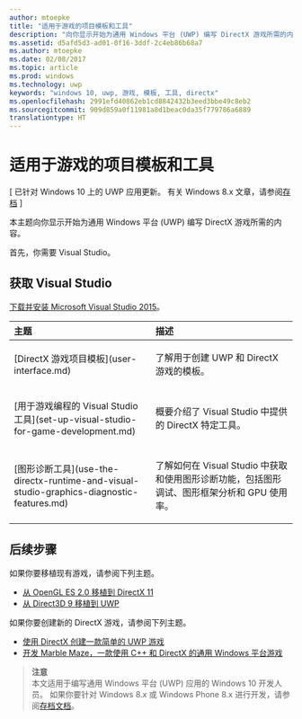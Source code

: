 ```yaml
---
author: mtoepke
title: "适用于游戏的项目模板和工具"
description: "向你显示开始为通用 Windows 平台 (UWP) 编写 DirectX 游戏所需的内容。"
ms.assetid: d5afd5d3-ad01-0f16-3ddf-2c4eb86b68a7
ms.author: mtoepke
ms.date: 02/08/2017
ms.topic: article
ms.prod: windows
ms.technology: uwp
keywords: "windows 10, uwp, 游戏, 模板, 工具, directx"
ms.openlocfilehash: 2991efd40862eb1cd8842432b3eed3bbe49c8eb2
ms.sourcegitcommit: 909d859a0f11981a8d1beac0da35f779786a6889
translationtype: HT
---
```

# <a name="project-templates-and-tools-for-games"></a>适用于游戏的项目模板和工具


\[ 已针对 Windows 10 上的 UWP 应用更新。 有关 Windows 8.x 文章，请参阅[存档](http://go.microsoft.com/fwlink/p/?linkid=619132) \]


本主题向你显示开始为通用 Windows 平台 (UWP) 编写 DirectX 游戏所需的内容。

首先，你需要 Visual Studio。

## <a name="get-visual-studio"></a>获取 Visual Studio


[下载并安装 Microsoft Visual Studio 2015](https://www.visualstudio.com/vs-2015-product-editions)。

<table>
<colgroup>
<col width="50%" />
<col width="50%" />
</colgroup>
<thead>
<tr class="header">
<th align="left">主题</th>
<th align="left">描述</th>
</tr>
</thead>
<tbody>
<tr class="odd">
<td align="left"><p>[DirectX 游戏项目模板](user-interface.md)</p></td>
<td align="left"><p>了解用于创建 UWP 和 DirectX 游戏的模板。</p></td>
</tr>
<tr class="even">
<td align="left"><p>[用于游戏编程的 Visual Studio 工具](set-up-visual-studio-for-game-development.md)</p></td>
<td align="left"><p>概要介绍了 Visual Studio 中提供的 DirectX 特定工具。</p></td>
</tr>
<tr class="odd">
<td align="left"><p>[图形诊断工具](use-the-directx-runtime-and-visual-studio-graphics-diagnostic-features.md)</p></td>
<td align="left"><p>了解如何在 Visual Studio 中获取和使用图形诊断功能，包括图形调试、图形框架分析和 GPU 使用率。</p></td>
</tr>
</tbody>
</table>

 

## <a name="next-steps"></a>后续步骤


如果你要移植现有游戏，请参阅下列主题。

-   [从 OpenGL ES 2.0 移植到 DirectX 11](port-from-opengl-es-2-0-to-directx-11-1.md)
-   [从 Direct3D 9 移植到 UWP](porting-your-directx-9-game-to-windows-store.md)

如果你要创建新的 DirectX 游戏，请参阅下列主题。

-   [使用 DirectX 创建一款简单的 UWP 游戏](tutorial--create-your-first-metro-style-directx-game.md)
-   [开发 Marble Maze，一款使用 C++ 和 DirectX 的通用 Windows 平台游戏](developing-marble-maze-a-windows-store-game-in-cpp-and-directx.md)

> **注意**  
本文适用于编写通用 Windows 平台 (UWP) 应用的 Windows 10 开发人员。 如果你要针对 Windows 8.x 或 Windows Phone 8.x 进行开发，请参阅[存档文档](http://go.microsoft.com/fwlink/p/?linkid=619132)。

 

 

 




